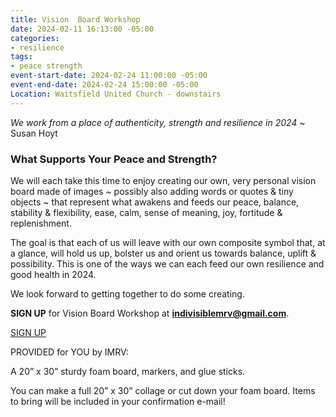 ```yaml
---
title: Vision  Board Workshop
date: 2024-02-11 16:13:00 -05:00
categories:
- resilience
tags:
- peace strength
event-start-date: 2024-02-24 11:00:00 -05:00
event-end-date: 2024-02-24 15:00:00 -05:00
Location: Waitsfield United Church - downstairs
---
```


*We work from a place of authenticity, strength and resilience in 2024*
~ Susan Hoyt

### What Supports Your Peace and Strength?

We will each take this time to enjoy creating our own, very personal vision board made of images \~ possibly also adding words or quotes & tiny objects \~ that represent what awakens and feeds our peace, balance, stability & flexibility, ease, calm, sense of meaning, joy, fortitude & replenishment.

The goal is that each of us will leave with our own composite symbol that, at a glance, will hold us up, bolster us and orient us towards balance, uplift & possibility. This is one of the ways we can each feed our own resilience and good health in 2024.

We look forward to getting together to do some creating.

**SIGN UP** for Vision Board Workshop at **indivisiblemrv@gmail.com**.

<a class="nav-link" href="mailto:indivisiblemrv@gmail.com">SIGN UP</a>

PROVIDED for YOU by IMRV:

A 20” x 30” sturdy foam board, markers, and glue sticks.

You can make a full 20” x 30” collage or cut down your foam board.
Items to bring will be included in your confirmation e-mail!